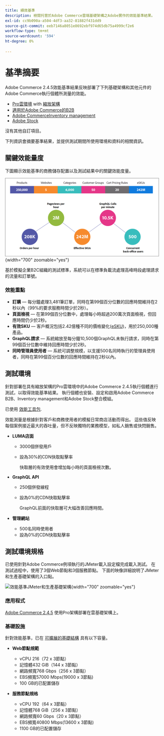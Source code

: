 ```yaml
---
title: 績效基準
description: 檢閱托管於Adobe Commerce雲端基礎架構之Adobe實作的效能基準結果。
exl-id: cc9b090a-a504-4df3-aa32-81882f431dd9
source-git-commit: eeb7146a8051e8692ebf974d65db75a4999cf2e6
workflow-type: tm+mt
source-wordcount: '594'
ht-degree: 0%

---
```


# 基準摘要

Adobe Commerce 2.4.5效能基準結果反映部署了下列基礎架構和其他元件的Adobe Commerce執行個體所測量的效能。
- [Pro雲環境](https://experienceleague.adobe.com/docs/commerce-cloud-service/user-guide/architecture/pro-architecture.html) with [縮放架構](https://experienceleague.adobe.com/docs/commerce-cloud-service/user-guide/architecture/scaled-architecture.html)
- [適用於Adobe Commerce的B2B](https://experienceleague.adobe.com/docs/commerce-admin/b2b/introduction.html)
- [Adobe CommerceInventory management](https://experienceleague.adobe.com/docs/commerce-admin/inventory/introduction.html)
- [Adobe Stock](https://experienceleague.adobe.com/docs/commerce-admin/content-design/media/adobe-stock/adobe-stock.html)

沒有其他自訂項目。

下列資訊會摘要基準結果，並提供測試期間所使用環境和資料的相關資訊。

## 關鍵效能量度

下圖顯示效能基準的商務儲存配置以及測試結果中的關鍵效能度量。

![效能基準JMeter和生產基礎架構](../../../assets/performance/images/performance-benchmark-kpis-245-cloud.png){width="700" zoomable="yes"}

基於模擬企業B2C組織的測試標準，系統可以在標準負載流處理高峰時段處理請求的流量和訂單號。

### 效能重點

- **訂購** — 每分鐘處理3,481筆訂單，同時在第99個百分位數的回應時間維持在2秒以內（99%的要求服務時間少於2秒）。
- **頁面檢視** — 在第99個百分位數中，處理每小時超過200萬次頁面檢視，但回應時間仍少於2秒。
- **有效SKU** — 客戶概況包括2.42億種不同的價格變化(<a href="https://experienceleague.adobe.com/docs/commerce-operations/implementation-playbook/best-practices/planning/product-sku-limits.html">eSKU</a>)，用於250,000種產品。
- **GraphQL請求** — 系統縮放至每分鐘10,500個GraphQL未執行請求，同時在第99個百分位數中維持回應時間少於2秒。
- **同時管理員使用者** — 系統可調整規模，以支援500名同時執行的管理員使用者，同時在第99個百分位數的回應時間維持在2秒以內。

## 測試環境

針對部署在具有縮放架構的Pro雲環境中的Adobe Commerce 2.4.5執行個體進行測試，以取得效能基準結果。 執行個體也安裝、設定和啟用Adobe Commerce B2B、Inventory management和Adobe Stock整合模組。

已使用 <a href="https://experienceleague.adobe.com/docs/commerce-operations/configuration-guide/cli/generate-data.html">效能工具包</a>.

效能測量是根據針對客戶和商務使用者的模擬日常商店活動而得出。 這些值反映每個案例接近最大的吞吐量，但不反映獨特的業務模型，如私人銷售或快閃銷售。

- **LUMA店面**
   - 3000個併發用戶
   - 設為30%的CDN快取點擊率

      快取層的有效使用會增加每小時的頁面檢視次數。

- **GraphQL API**
   - 250個併發線程
   - 設為0%的CDN快取點擊率

      GraphQL前面的快取層可大幅改善回應時間。

- **管理網站**
   - 500名同時使用者
   - 設為0%的CDN快取點擊率

## 測試環境規格

已使用針對Adobe Commerce例項執行的JMeter載入設定檔完成載入測試。 在測試過程中，使用了3個Web節點和3個服務節點。 下面的映像詳細說明了JMeter和生產基礎架構的入口點。

![效能基準JMeter和生產基礎架構](https://git.corp.adobe.com/storage/user/43354/files/4d801e3e-96b7-4193-b94f-12571263b495){width="700" zoomable="yes"}

### 應用程式

<a href="https://experienceleague.adobe.com/docs/commerce-operations/release/notes/adobe-commerce/2-4-5.html">Adobe Commerce 2.4.5</a> 使用Pro架構部署在雲基礎架構上。

### 基礎設施

針對效能基準，已在 [可擴展的基礎結構](https://experienceleague.adobe.com/docs/commerce-cloud-service/user-guide/architecture/scaled-architecture.html) 具有以下容量。

- **Web節點規範**
   - vCPU 216（72 x 3節點）
   - 記憶體432 GiB（144 x 3節點）
   - 網路頻寬768 Gbps（256 x 3節點）
   - EBS頻寬57000 Mbps(19000 x 3節點)
   - 100 GB的已配置儲存

- **服務節點規格**
   - vCPU 192（64 x 3節點）
   - 記憶體768 GiB（256 x 3節點）
   - 網路頻寬60 Gbps（20 x 3節點）
   - EBS頻寬40800 Mbps(13600 x 3節點)
   - 1100 GB的已配置儲存
